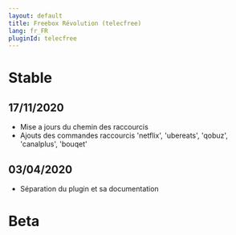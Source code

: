 ```yaml
---
layout: default
title: Freebox Révolution (telecfree)
lang: fr_FR
pluginId: telecfree
---
```


# Stable
## 17/11/2020
* Mise a jours du chemin des raccourcis
* Ajouts des commandes raccourcis 'netflix', 'ubereats', 'qobuz', 'canalplus', 'bouqet'

## 03/04/2020
* Séparation du plugin et sa documentation

# Beta
